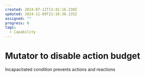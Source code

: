 ```yaml
---
created: 2024-07-11T13:42:16.230Z
updated: 2024-11-09T21:18:30.135Z
assigned: ""
progress: 0
tags:
  - Capability
---
```


# Mutator to disable action budget

Incapacitated condition prevents actions and reactions
